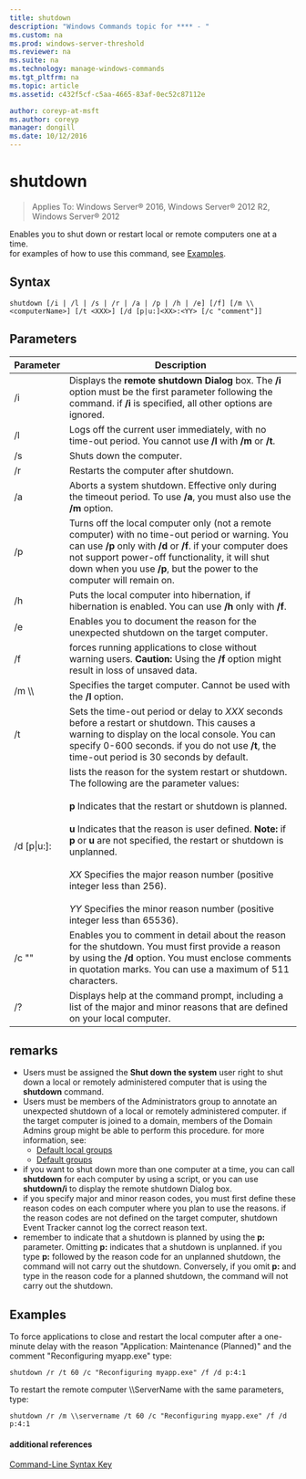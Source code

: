 ```yaml
---
title: shutdown
description: "Windows Commands topic for **** - "
ms.custom: na
ms.prod: windows-server-threshold
ms.reviewer: na
ms.suite: na
ms.technology: manage-windows-commands
ms.tgt_pltfrm: na
ms.topic: article
ms.assetid: c432f5cf-c5aa-4665-83af-0ec52c87112e

author: coreyp-at-msft
ms.author: coreyp
manager: dongill
ms.date: 10/12/2016
---
```

# shutdown

>Applies To: Windows Server&reg; 2016, Windows Server&reg; 2012 R2, Windows Server&reg; 2012

Enables you to shut down or restart local or remote computers one at a time.  
for examples of how to use this command, see [Examples](#BKMK_examples).  
## Syntax  
```  
shutdown [/i | /l | /s | /r | /a | /p | /h | /e] [/f] [/m \\<computerName>] [/t <XXX>] [/d [p|u:]<XX>:<YY> [/c "comment"]]   
```  
## Parameters  
|Parameter|Description|  
|-------|--------|  
|/i|Displays the **remote shutdown Dialog** box. The **/i** option must be the first parameter following the command. if **/i** is specified, all other options are ignored.|  
|/l|Logs off the current user immediately, with no time-out period. You cannot use **/l** with **/m** or **/t**.|  
|/s|Shuts down the computer.|  
|/r|Restarts the computer after shutdown.|  
|/a|Aborts a system shutdown. Effective only during the timeout period. To use **/a**, you must also use the **/m** option.|  
|/p|Turns off the local computer only (not a remote computer) with no time-out period or warning. You can use **/p** only with **/d** or **/f**. if your computer does not support power-off functionality, it will shut down when you use **/p**, but the power to the computer will remain on.|  
|/h|Puts the local computer into hibernation, if hibernation is enabled. You can use **/h** only with **/f**.|  
|/e|Enables you to document the reason for the unexpected shutdown on the target computer.|  
|/f|forces running applications to close without warning users. **Caution:** Using the **/f** option might result in loss of unsaved data.|  
|/m \\\\<computerName>|Specifies the target computer. Cannot be used with the **/l** option.|  
|/t <XXX>|Sets the time-out period or delay to *XXX* seconds before a restart or shutdown. This causes a warning to display on the local console. You can specify 0-600 seconds. if you do not use **/t**, the time-out period is 30 seconds by default.|  
|/d [p&#124;u:]<XX>:<YY>|lists the reason for the system restart or shutdown. The following are the parameter values:<br /><br />**p** Indicates that the restart or shutdown is planned.<br /><br />**u** Indicates that the reason is user defined. **Note:** if **p** or **u** are not specified, the restart or shutdown is unplanned.<br /><br />*XX* Specifies the major reason number (positive integer less than 256).<br /><br />*YY* Specifies the minor reason number (positive integer less than 65536).|  
|/c "<Comment>"|Enables you to comment in detail about the reason for the shutdown. You must first provide a reason by using the **/d** option. You must enclose comments in quotation marks. You can use a maximum of 511 characters.|  
|/?|Displays help at the command prompt, including a list of the major and minor reasons that are defined on your local computer.|  
## remarks  
-   Users must be assigned the **Shut down the system** user right to shut down a local or remotely administered computer that is using the **shutdown** command.  
-   Users must be members of the Administrators group to annotate an unexpected shutdown of a local or remotely administered computer. if the target computer is joined to a domain, members of the Domain Admins group might be able to perform this procedure. for more information, see:  
    -   [Default local groups](https://technet.microsoft.com/library/cc785098(v=ws.10).aspx)  
    -   [Default groups](https://technet.microsoft.com/library/cc756898(v=ws.10).aspx)  
-   if you want to shut down more than one computer at a time, you can call **shutdown** for each computer by using a script, or you can use **shutdown/i** to display the remote shutdown Dialog box.  
-   if you specify major and minor reason codes, you must first define these reason codes on each computer where you plan to use the reasons. if the reason codes are not defined on the target computer, shutdown Event Tracker cannot log the correct reason text.  
-   remember to indicate that a shutdown is planned by using the **p:** parameter. Omitting **p:** indicates that a shutdown is unplanned. if you type **p:** followed by the reason code for an unplanned shutdown, the command will not carry out the shutdown. Conversely, if you omit **p:** and type in the reason code for a planned shutdown, the command will not carry out the shutdown.  
## <a name="BKMK_examples"></a>Examples  
To force applications to close and restart the local computer after a one-minute delay with the reason "Application: Maintenance (Planned)" and the comment "Reconfiguring myapp.exe" type:  
```  
shutdown /r /t 60 /c "Reconfiguring myapp.exe" /f /d p:4:1  
```  
To restart the remote computer \\\ServerName with the same parameters, type:  
```  
shutdown /r /m \\servername /t 60 /c "Reconfiguring myapp.exe" /f /d p:4:1  
```  
#### additional references  
[Command-Line Syntax Key](command-line-syntax-key.md)  
